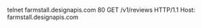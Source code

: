  telnet farmstall.designapis.com 80
 GET /v1/reviews HTTP/1.1  <enter>
 Host: farmstall.designapis.com  <enter>
 <enter>

